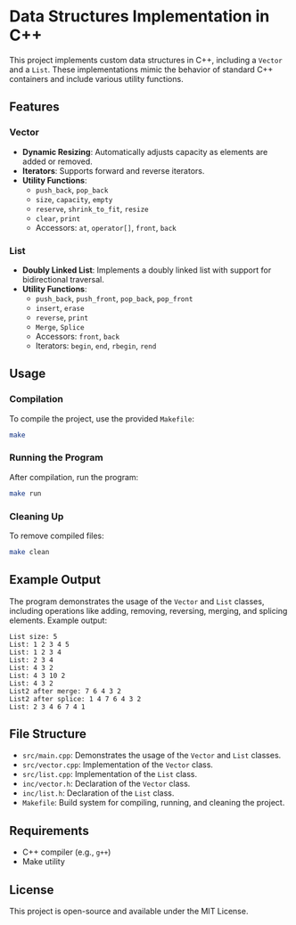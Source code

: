# Data Structures Implementation in C++

This project implements custom data structures in C++, including a `Vector` and a `List`. These implementations mimic the behavior of standard C++ containers and include various utility functions.

## Features

### Vector
- **Dynamic Resizing**: Automatically adjusts capacity as elements are added or removed.
- **Iterators**: Supports forward and reverse iterators.
- **Utility Functions**:
  - `push_back`, `pop_back`
  - `size`, `capacity`, `empty`
  - `reserve`, `shrink_to_fit`, `resize`
  - `clear`, `print`
  - Accessors: `at`, `operator[]`, `front`, `back`

### List
- **Doubly Linked List**: Implements a doubly linked list with support for bidirectional traversal.
- **Utility Functions**:
  - `push_back`, `push_front`, `pop_back`, `pop_front`
  - `insert`, `erase`
  - `reverse`, `print`
  - `Merge`, `Splice`
  - Accessors: `front`, `back`
  - Iterators: `begin`, `end`, `rbegin`, `rend`

## Usage

### Compilation

To compile the project, use the provided `Makefile`:

```bash
make
```

### Running the Program

After compilation, run the program:

```bash
make run
```

### Cleaning Up

To remove compiled files:

```bash
make clean
```

## Example Output

The program demonstrates the usage of the `Vector` and `List` classes, including operations like adding, removing, reversing, merging, and splicing elements. Example output:

```
List size: 5
List: 1 2 3 4 5 
List: 1 2 3 4 
List: 2 3 4 
List: 4 3 2 
List: 4 3 10 2 
List: 4 3 2 
List2 after merge: 7 6 4 3 2 
List2 after splice: 1 4 7 6 4 3 2 
List: 2 3 4 6 7 4 1 
```

## File Structure

- `src/main.cpp`: Demonstrates the usage of the `Vector` and `List` classes.
- `src/vector.cpp`: Implementation of the `Vector` class.
- `src/list.cpp`: Implementation of the `List` class.
- `inc/vector.h`: Declaration of the `Vector` class.
- `inc/list.h`: Declaration of the `List` class.
- `Makefile`: Build system for compiling, running, and cleaning the project.

## Requirements

- C++ compiler (e.g., `g++`)
- Make utility

## License

This project is open-source and available under the MIT License.

